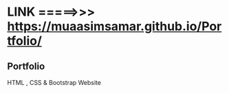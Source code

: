 # LINK =====>>> https://muaasimsamar.github.io/Portfolio/

## Portfolio
HTML , CSS &amp; Bootstrap Website
